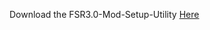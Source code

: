 Download the FSR3.0-Mod-Setup-Utility [Here](https://sharemods.com/u2kme206z6zq/FSR3_v1.8.4.rar.html)